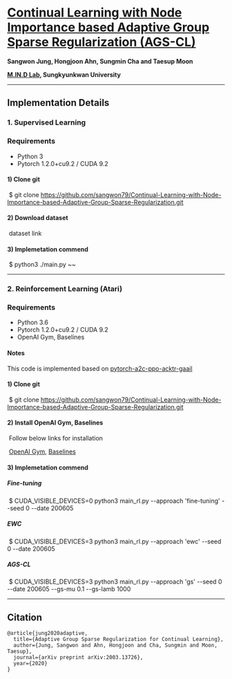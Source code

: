 # [Continual Learning with Node Importance based Adaptive Group Sparse Regularization (AGS-CL)](https://arxiv.org/abs/2003.13726) 

**Sangwon Jung, Hongjoon Ahn, Sungmin Cha and Taesup Moon**

**[M.IN.D Lab](https://mindlab-skku.github.io), Sungkyunkwan University**

------

## **Implementation Details**

### 1. Supervised Learning

### Requirements

- Python 3
- Pytorch 1.2.0+cu9.2 / CUDA 9.2

#### 1) Clone git

​	$ git clone https://github.com/sangwon79/Continual-Learning-with-Node-Importance-based-Adaptive-Group-Sparse-Regularization.git

#### 2) Download dataset

​	dataset link

#### 3) Implemetation commend

​	$ python3 ./main.py ~~

------

### 2. Reinforcement Learning (Atari)

### Requirements

- Python 3.6
- Pytorch 1.2.0+cu9.2 / CUDA 9.2
- OpenAI Gym, Baselines

#### Notes

This code is implemented based on [pytorch-a2c-ppo-acktr-gaail](https://github.com/ikostrikov/pytorch-a2c-ppo-acktr-gail) 

#### 1) Clone git

​	$ git clone https://github.com/sangwon79/Continual-Learning-with-Node-Importance-based-Adaptive-Group-Sparse-Regularization.git

#### 2) Install OpenAI Gym, Baselines

​	Follow below links for installation

​	[OpenAI Gym](https://github.com/openai/gym#installation), [Baselines](https://github.com/openai/baselinesn)

#### 3) Implemetation commend

##### 	Fine-tuning

​	$ CUDA_VISIBLE_DEVICES=0 python3 main_rl.py --approach 'fine-tuning' --seed 0 --date 200605  

##### 	EWC

​	$ CUDA_VISIBLE_DEVICES=3 python3 main_rl.py --approach 'ewc' --seed 0 --date 200605 

##### 	AGS-CL

​	$ CUDA_VISIBLE_DEVICES=3 python3 main_rl.py --approach 'gs' --seed 0 --date 200605 --gs-mu 0.1 --gs-lamb 1000

------

## **Citation**

```
@article{jung2020adaptive,
  title={Adaptive Group Sparse Regularization for Continual Learning},
  author={Jung, Sangwon and Ahn, Hongjoon and Cha, Sungmin and Moon, Taesup},
  journal={arXiv preprint arXiv:2003.13726},
  year={2020}
}
```


